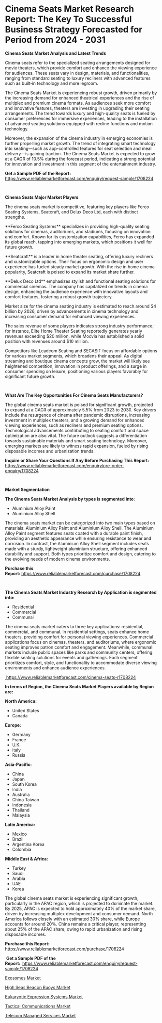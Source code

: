<p><h1>Cinema Seats Market Research Report: The Key To Successful Business Strategy Forecasted for Period from 2024 - 2031</h1></p><p><strong>Cinema Seats Market Analysis and Latest Trends</strong></p>
<p><p>Cinema seats refer to the specialized seating arrangements designed for movie theaters, which provide comfort and enhance the viewing experience for audiences. These seats vary in design, materials, and functionalities, ranging from standard seating to luxury recliners with advanced features such as built-in technology and more legroom. </p><p>The Cinema Seats Market is experiencing robust growth, driven primarily by the increasing demand for enhanced theatrical experiences and the rise of multiplex and premium cinema formats. As audiences seek more comfort and innovative features, theaters are investing in upgrading their seating arrangements. The trend towards luxury and high-quality seats is fueled by consumer preferences for immersive experiences, leading to the installation of advanced seating solutions equipped with recline functions and motion technology.</p><p>Moreover, the expansion of the cinema industry in emerging economies is further propelling market growth. The trend of integrating smart technology into seating—such as app-controlled features for seat selection and meal delivery—is gaining traction. The Cinema Seats Market is expected to grow at a CAGR of 10.5% during the forecast period, indicating a strong potential for innovation and investment in this segment of the entertainment industry.</p></p>
<p><strong>Get a Sample PDF of the Report:&nbsp;</strong> <a href="https://www.reliablemarketforecast.com/enquiry/request-sample/1708224?utm_campaign=1080&utm_medium=2&utm_source=Github&utm_content=ia&utm_term=18122024&utm_id=cinema-seats">https://www.reliablemarketforecast.com/enquiry/request-sample/1708224</a></p>
<p>&nbsp;</p>
<p><strong>Cinema Seats Major Market Players</strong></p>
<p><p>The cinema seats market is competitive, featuring key players like Ferco Seating Systems, Seatcraft, and Delux Deco Ltd, each with distinct strengths. </p><p>**Ferco Seating Systems** specializes in providing high-quality seating solutions for cinemas, auditoriums, and stadiums, focusing on innovation and comfort. Known for its customization capabilities, Ferco has expanded its global reach, tapping into emerging markets, which positions it well for future growth. </p><p>**Seatcraft** is a leader in home theater seating, offering luxury recliners and customizable options. Their focus on ergonomic design and user experience has fueled steady market growth. With the rise in home cinema popularity, Seatcraft is poised to expand its market share further.</p><p>**Delux Deco Ltd** emphasizes stylish and functional seating solutions for commercial cinemas. The company has capitalized on trends in cinema design, enhancing the audience experience with innovative layouts and comfort features, fostering a robust growth trajectory.</p><p>Market size for the cinema seating industry is estimated to reach around $4 billion by 2026, driven by advancements in cinema technology and increasing consumer demand for enhanced viewing experiences. </p><p>The sales revenue of some players indicates strong industry performance; for instance, Elite Home Theater Seating reportedly generates yearly revenues exceeding $20 million, while Moovia has established a solid position with revenues around $10 million.</p><p>Competitors like Leadcom Seating and SEGASiT focus on affordable options for various market segments, which broadens their appeal. As digital streaming and boutique cinema concepts grow, the market will likely see heightened competition, innovation in product offerings, and a surge in consumer spending on leisure, positioning various players favorably for significant future growth.</p></p>
<p>&nbsp;</p>
<p><strong>What Are The Key Opportunities For Cinema Seats Manufacturers?</strong></p>
<p><p>The global cinema seats market is poised for significant growth, projected to expand at a CAGR of approximately 5.5% from 2023 to 2030. Key drivers include the resurgence of cinema after pandemic disruptions, increasing investment in multiplex theaters, and a growing demand for enhanced viewing experiences, such as recliners and premium seating options. Technological advancements contributing to seating comfort and space optimization are also vital. The future outlook suggests a differentiation towards sustainable materials and smart seating technology. Moreover, emerging markets are likely to witness rapid expansion, fueled by rising disposable incomes and urbanization trends.</p></p>
<p><strong>Inquire or Share Your Questions If Any Before Purchasing This Report:</strong> <a href="https://www.reliablemarketforecast.com/enquiry/pre-order-enquiry/1708224?utm_campaign=1080&utm_medium=2&utm_source=Github&utm_content=ia&utm_term=18122024&utm_id=cinema-seats">https://www.reliablemarketforecast.com/enquiry/pre-order-enquiry/1708224</a></p>
<p>&nbsp;</p>
<p><strong>Market Segmentation</strong></p>
<p><strong>The Cinema Seats Market Analysis by types is segmented into:</strong></p>
<p><ul><li>Aluminium Alloy Paint</li><li>Aluminium Alloy Shell</li></ul></p>
<p><p>The cinema seats market can be categorized into two main types based on materials: Aluminium Alloy Paint and Aluminium Alloy Shell. The Aluminium Alloy Paint segment features seats coated with a durable paint finish, providing an aesthetic appearance while ensuring resistance to wear and corrosion. In contrast, the Aluminium Alloy Shell segment includes seats made with a sturdy, lightweight aluminium structure, offering enhanced durability and support. Both types prioritize comfort and design, catering to the evolving needs of modern cinema environments.</p></p>
<p><strong>Purchase this Report:&nbsp;</strong><a href="https://www.reliablemarketforecast.com/purchase/1708224?utm_campaign=1080&utm_medium=2&utm_source=Github&utm_content=ia&utm_term=18122024&utm_id=cinema-seats">https://www.reliablemarketforecast.com/purchase/1708224</a></p>
<p>&nbsp;</p>
<p><strong>The Cinema Seats Market Industry Research by Application is segmented into:</strong></p>
<p><ul><li>Residential</li><li>Commercial</li><li>Communal</li></ul></p>
<p><p>The cinema seats market caters to three key applications: residential, commercial, and communal. In residential settings, seats enhance home theaters, providing comfort for personal viewing experiences. Commercial applications focus on cinemas, theaters, and auditoriums, where ergonomic seating improves patron comfort and engagement. Meanwhile, communal markets include public spaces like parks and community centers, offering flexible seating solutions for events and gatherings. Each segment prioritizes comfort, style, and functionality to accommodate diverse viewing environments and enhance audience experiences.</p></p>
<p><a href="https://www.reliablemarketforecast.com/cinema-seats-r1708224?utm_campaign=1080&utm_medium=2&utm_source=Github&utm_content=ia&utm_term=18122024&utm_id=cinema-seats">&nbsp;https://www.reliablemarketforecast.com/cinema-seats-r1708224</a></p>
<p><strong>In terms of Region, the Cinema Seats Market Players available by Region are:</strong></p>
<p>
    <p> <strong> North America: </strong>
        <ul>
            <li>United States</li>
            <li>Canada</li>
        </ul>
        </p> 
    <p> <strong> Europe: </strong>
        <ul>
            <li>Germany</li>
            <li>France</li>
            <li>U.K.</li>
            <li>Italy</li>
            <li>Russia</li>
        </ul>
        </p> 
    <p> <strong> Asia-Pacific: </strong>
        <ul>
            <li>China</li>
            <li>Japan</li>
            <li>South Korea</li>
            <li>India</li>
            <li>Australia</li>
            <li>China Taiwan</li>
            <li>Indonesia</li>
            <li>Thailand</li>
            <li>Malaysia</li>
        </ul>
        </p> 
    <p> <strong> Latin America: </strong>
        <ul>
            <li>Mexico</li>
            <li>Brazil</li>
            <li>Argentina Korea</li>
            <li>Colombia</li>
        </ul>
        </p> 
    <p> <strong> Middle East & Africa: </strong>
        <ul>
            <li>Turkey</li>
            <li>Saudi</li>
            <li>Arabia</li>
            <li>UAE</li>
            <li>Korea</li>
        </ul>
    </p>
    </p>
<p><p>The global cinema seats market is experiencing significant growth, particularly in the APAC region, which is projected to dominate the market. By 2025, APAC is expected to hold approximately 40% of the market share, driven by increasing multiplex development and consumer demand. North America follows closely with an estimated 30% share, while Europe accounts for around 20%. China remains a critical player, representing about 25% of the APAC share, owing to rapid urbanization and rising disposable incomes.</p></p>
<p><strong>Purchase this Report: </strong><a href="https://www.reliablemarketforecast.com/purchase/1708224?utm_campaign=1080&utm_medium=2&utm_source=Github&utm_content=ia&utm_term=18122024&utm_id=cinema-seats">https://www.reliablemarketforecast.com/purchase/1708224</a></p>
<p>&nbsp;<strong>Get a Sample PDF of the Report:&nbsp;&nbsp;</strong><a href="https://www.reliablemarketforecast.com/enquiry/request-sample/1708224?utm_campaign=1080&utm_medium=2&utm_source=Github&utm_content=ia&utm_term=18122024&utm_id=cinema-seats">https://www.reliablemarketforecast.com/enquiry/request-sample/1708224</a></p>
<p><strong></strong></p>
<p><p><a href="https://www.linkedin.com/pulse/detailed-exosomes-market-analysis-2024-2031-size-share-trends-lyo8f?utm_campaign=1080&utm_medium=2&utm_source=Github&utm_content=ia&utm_term=18122024&utm_id=cinema-seats">Exosomes Market</a></p><p><a href="https://github.com/gdfhhhj/Market-Research-Report-List-7/blob/main/high-seas-beacon-buoys-market.md?utm_campaign=1080&utm_medium=2&utm_source=Github&utm_content=ia&utm_term=18122024&utm_id=cinema-seats">High Seas Beacon Buoys Market</a></p><p><a href="https://www.linkedin.com/pulse/future-growth-trends-eukaryotic-expression-systems-market-forecasted-wwatf?utm_campaign=1080&utm_medium=2&utm_source=Github&utm_content=ia&utm_term=18122024&utm_id=cinema-seats">Eukaryotic Expression Systems Market</a></p><p><a href="https://www.linkedin.com/pulse/estimating-size-growth-potential-tactical-communications-ittxf?utm_campaign=1080&utm_medium=2&utm_source=Github&utm_content=ia&utm_term=18122024&utm_id=cinema-seats">Tactical Communications Market</a></p><p><a href="https://www.linkedin.com/pulse/telecom-managed-servicesmarkets-148-cagr-analysis-projecting-bl50f?utm_campaign=1080&utm_medium=2&utm_source=Github&utm_content=ia&utm_term=18122024&utm_id=cinema-seats">Telecom Managed Services Market</a></p></p>